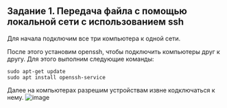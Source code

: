 ## Задание 1. Передача файла с помощью локальной сети с использованием ssh

Для начала подключим все три компьютера к одной сети.

После этого установим openssh, чтобы подключить компьютеры друг к другу. Для этого выполним следующие команды:

```
sudo apt-get update
sudo apt install openssh-service
```

Далее на компьютерах разрешим устройствам извне кодключаться к нему.
![image](https://github.com/NorthPole0499/Cloud_Technologies/assets/76227471/ab2d0165-cc42-4947-bc68-bf3fe8161d57)

